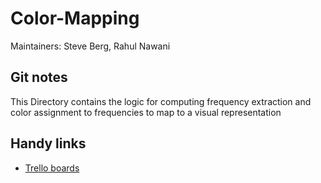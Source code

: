 # Color-Mapping
Maintainers: Steve Berg, Rahul Nawani

## Git notes
This Directory contains the logic for computing frequency extraction and color assignment to frequencies to map to a visual representation

## Handy links
* [Trello boards](https://trello.com/csc475/home)
